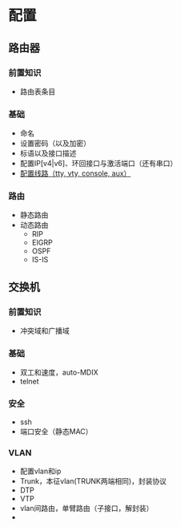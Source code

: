 # 配置
## 路由器
### 前置知识
- 路由表条目
### 基础
- 命名
- 设置密码（以及加密）
- 标语以及接口描述
- 配置IP[v4|v6]、环回接口与激活端口（还有串口）
- [配置线路（tty, vty, console, aux）](https://www.cisco.com/c/zh_cn/support/docs/ios-nx-os-software/ios-software-releases-110/45843-configpasswords.html)
### 路由
- 静态路由
- 动态路由
     - RIP
     - EIGRP
     - OSPF
     - IS-IS
## 交换机
### 前置知识
- 冲突域和广播域
### 基础
- 双工和速度，auto-MDIX
- telnet
### 安全
- ssh
- 端口安全（静态MAC）
### VLAN
- 配置vlan和ip
- Trunk，本征vlan(TRUNK两端相同)，封装协议
- DTP
- VTP
- vlan间路由，单臂路由（子接口，解封装）
- 

